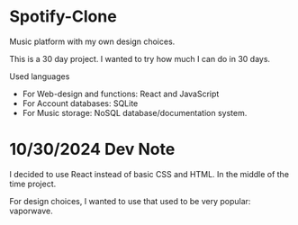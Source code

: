 # Spotify-Clone

Music platform with my own design choices.

This is a 30 day project. I wanted to try how much I can do in 30 days.

Used languages
* For Web-design and functions: React and JavaScript
* For Account databases: SQLite
* For Music storage: NoSQL database/documentation system.

# 10/30/2024 Dev Note

I decided to use React instead of basic CSS and HTML. In the middle of the time project.

For design choices, I wanted to use that used to be very popular: vaporwave.